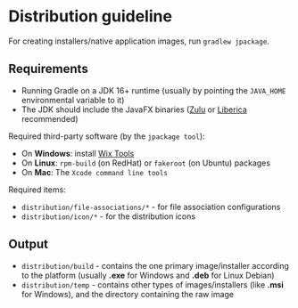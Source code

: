 # Distribution guideline

For creating installers/native application images, run `gradlew jpackage`.

## Requirements

- Running Gradle on a JDK 16+ runtime (usually by pointing the `JAVA_HOME` environmental variable to it)
- The JDK should include the JavaFX binaries ([Zulu](https://www.azul.com/downloads/zulu-community/?package=jdk-fx) or [Liberica](https://bell-sw.com/pages/libericajdk/) recommended)

Required third-party software (by the `jpackage tool`):
* On **Windows**: install [Wix Tools](https://wixtoolset.org/)
* On **Linux**: `rpm-build` (on RedHat) or `fakeroot` (on Ubuntu) packages
* On **Mac**: The `Xcode command line tools`

Required items:
* `distribution/file-associations/*` - for file association configurations
* `distribution/icon/*` - for the distribution icons

## Output
* `distribution/build` - contains the one primary image/installer according to the platform
  (usually **.exe** for Windows and **.deb** for Linux Debian)
* `distribution/temp` - contains other types of images/installers (like **.msi** for Windows), and the directory containing the raw image